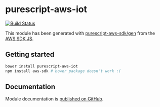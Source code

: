 # purescript-aws-iot

[![Build Status](https://app.wercker.com/status/5909b9e96d1080804b17a28f72f87b6b/s/master)](https://app.wercker.com/project/byKey/5909b9e96d1080804b17a28f72f87b6b)

This module has been generated with [purescript-aws-sdk/gen](https://github.com/purescript-aws-sdk/gen) from the [AWS SDK JS](https://github.com/aws/aws-sdk-js).

## Getting started

```sh
bower install purescript-aws-iot
npm install aws-sdk # bower package doesn't work :(
```

## Documentation

Module documentation is [published on GitHub](https://github.com/purescript-aws-sdk/purescript-aws-iot/tree/master/docs).
